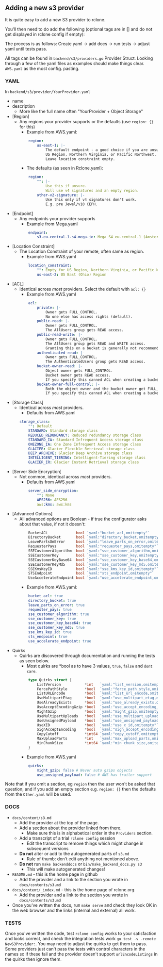 ## Adding a new s3 provider

It is quite easy to add a new S3 provider to rclone.

You'll then need to do add the following (optional tags are in [] and
do not get displayed in rclone config if empty):

The process is as follows: Create yaml -> add docs -> run tests ->
adjust yaml until tests pass.

All tags can be found in `backend/s3/providers.go` Provider Struct.
Looking through a few of the yaml files as examples should make things
clear. `AWS.yaml` as the most config. pasting.

### YAML

In `backend/s3/provider/YourProvider.yaml`

- name
- description
    - More like the full name often "YourProvider + Object Storage"
- [Region]
    - Any regions your provider supports or the defaults (use `region: {}` for this)
        - Example from AWS.yaml:
        ```yaml
            region:
                us-east-1: |-
                    The default endpoint - a good choice if you are unsure.
                    US Region, Northern Virginia, or Pacific Northwest.
                    Leave location constraint empty.
        ```
        - The defaults (as seen in Rclone.yaml):
        ```yaml
            region:
                "": |-
                    Use this if unsure.
                    Will use v4 signatures and an empty region.
                other-v2-signature: |-
                    Use this only if v4 signatures don't work.
                    E.g. pre Jewel/v10 CEPH.
        ```
- [Endpoint]
    - Any endpoints your provider supports
        - Example from Mega.yaml
        ```yaml
            endpoint:
                s3.eu-central-1.s4.mega.io: Mega S4 eu-central-1 (Amsterdam)
        ```
- [Location Constraint]
    - The Location Constraint of your remote, often same as region.
        - Example from AWS.yaml
        ```yaml
            location_constraint:
                "": Empty for US Region, Northern Virginia, or Pacific Northwest
                us-east-2: US East (Ohio) Region
        ```
- [ACL]
    - Identical across *most* providers. Select the default with `acl: {}`
        - Example from AWS.yaml
        ```yaml
            acl:
                private: |-
                    Owner gets FULL_CONTROL.
                    No one else has access rights (default).
                public-read: |-
                    Owner gets FULL_CONTROL.
                    The AllUsers group gets READ access.
                public-read-write: |-
                    Owner gets FULL_CONTROL.
                    The AllUsers group gets READ and WRITE access.
                    Granting this on a bucket is generally not recommended.
                authenticated-read: |-
                    Owner gets FULL_CONTROL.
                    The AuthenticatedUsers group gets READ access.
                bucket-owner-read: |-
                    Object owner gets FULL_CONTROL.
                    Bucket owner gets READ access.
                    If you specify this canned ACL when creating a bucket, Amazon S3 ignores it.
                bucket-owner-full-control: |-
                    Both the object owner and the bucket owner get FULL_CONTROL over the object.
                    If you specify this canned ACL when creating a bucket, Amazon S3 ignores it.
        ```
- [Storage Class]
    - Identical across *most* providers.
        - Defaults from AWS.yaml
        ```yaml
        storage_class:
            "": Default
            STANDARD: Standard storage class
            REDUCED_REDUNDANCY: Reduced redundancy storage class
            STANDARD_IA: Standard Infrequent Access storage class
            ONEZONE_IA: One Zone Infrequent Access storage class
            GLACIER: Glacier Flexible Retrieval storage class
            DEEP_ARCHIVE: Glacier Deep Archive storage class
            INTELLIGENT_TIERING: Intelligent-Tiering storage class
            GLACIER_IR: Glacier Instant Retrieval storage class
        ```
- [Server Side Encryption]
    - Not common, identical across *most* providers.
        - Defaults from AWS.yaml
        ```yaml
            server_side_encryption:
                "": None
                AES256: AES256
                aws:kms: aws:kms
        ```
- [Advanced Options]
    - All advanced options are Boolean - if true the configurator asks about that value, if not it doesn't:
        ```go
            BucketACL             bool `yaml:"bucket_acl,omitempty"`
            DirectoryBucket       bool `yaml:"directory_bucket,omitempty"`
            LeavePartsOnError     bool `yaml:"leave_parts_on_error,omitempty"`
            RequesterPays         bool `yaml:"requester_pays,omitempty"`
            SSECustomerAlgorithm  bool `yaml:"sse_customer_algorithm,omitempty"`
            SSECustomerKey        bool `yaml:"sse_customer_key,omitempty"`
            SSECustomerKeyBase64  bool `yaml:"sse_customer_key_base64,omitempty"`
            SSECustomerKeyMd5     bool `yaml:"sse_customer_key_md5,omitempty"`
            SSEKmsKeyID           bool `yaml:"sse_kms_key_id,omitempty"`
            STSEndpoint           bool `yaml:"sts_endpoint,omitempty"`
            UseAccelerateEndpoint bool `yaml:"use_accelerate_endpoint,omitempty"`
        ```
        - Example from AWS.yaml:
        ```yaml
            bucket_acl: true
            directory_bucket: true
            leave_parts_on_error: true
            requester_pays: true
            sse_customer_algorithm: true
            sse_customer_key: true
            sse_customer_key_base64: true
            sse_customer_key_md5: true
            sse_kms_key_id: true
            sts_endpoint: true
            use_accelerate_endpoint: true
        ```
- Quirks
    - Quirks are discovered through documentation and running the tests as seen below.
        - Most quirks are *bool as to have 3 values, `true`, `false` and `dont care`.
        ```go
            type Quirks struct {
                ListVersion           *int   `yaml:"list_version,omitempty"`     // 1 or 2
                ForcePathStyle        *bool  `yaml:"force_path_style,omitempty"` // true = path-style
                ListURLEncode         *bool  `yaml:"list_url_encode,omitempty"`
                UseMultipartEtag      *bool  `yaml:"use_multipart_etag,omitempty"`
                UseAlreadyExists      *bool  `yaml:"use_already_exists,omitempty"`
                UseAcceptEncodingGzip *bool  `yaml:"use_accept_encoding_gzip,omitempty"`
                MightGzip             *bool  `yaml:"might_gzip,omitempty"`
                UseMultipartUploads   *bool  `yaml:"use_multipart_uploads,omitempty"`
                UseUnsignedPayload    *bool  `yaml:"use_unsigned_payload,omitempty"`
                UseXID                *bool  `yaml:"use_x_id,omitempty"`
                SignAcceptEncoding    *bool  `yaml:"sign_accept_encoding,omitempty"`
                CopyCutoff            *int64 `yaml:"copy_cutoff,omitempty"`
                MaxUploadParts        *int   `yaml:"max_upload_parts,omitempty"`
                MinChunkSize          *int64 `yaml:"min_chunk_size,omitempty"`
            }
        ```
        - Example from AWS.yaml
        ```yaml
            quirks:
                might_gzip: false # Never auto gzips objects
                use_unsigned_payload: false # AWS has trailer support
        ```

Note that if you omit a section, eg `region` then the user won't be
asked that question, and if you add an empty section e.g. `region: {}`
then the defaults from the `Other.yaml` will be used.

### DOCS

- `docs/content/s3.md`
    - Add the provider at the top of the page.
    - Add a section about the provider linked from there.
        - Make sure this is in alphabetical order in the `Providers` section.
    - Add a transcript of a trial `rclone config` session
        - Edit the transcript to remove things which might change in subsequent versions
    - **Do not** alter or add to the autogenerated parts of `s3.md`
        - Rule of thumb: don't edit anything not mentioned above.
    - **Do not** run `make backenddocs` or `bin/make_backend_docs.py s3`
        - This will make autogenerated changes!
- `README.md` - this is the home page in github
    - Add the provider and a link to the section you wrote in `docs/contents/s3.md`
- `docs/content/_index.md` - this is the home page of rclone.org
    - Add the provider and a link to the section you wrote in `docs/contents/s3.md`
- Once you've written the docs, run `make serve` and check they look OK
    in the web browser and the links (internal and external) all work.

### TESTS

Once you've written the code, test `rclone config` works to your
satisfaction and looks correct, and check the integration tests work
`go test -v -remote NewS3Provider:`. You may need to adjust the quirks
to get them to pass. Some providers just can't pass the tests with
control characters in the names so if these fail and the provider
doesn't support `urlEncodeListings` in the quirks then ignore them.
